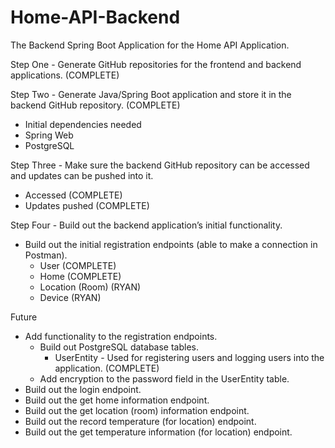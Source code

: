 # Home-API-Backend
The Backend Spring Boot Application for the Home API Application.


Step One - Generate GitHub repositories for the frontend and backend applications. (COMPLETE)

Step Two - Generate Java/Spring Boot application and store it in the backend GitHub repository. (COMPLETE)
- Initial dependencies needed
- Spring Web
- PostgreSQL

Step Three - Make sure the backend GitHub repository can be accessed and updates can be pushed into it.
- Accessed (COMPLETE)
- Updates pushed (COMPLETE)

Step Four - Build out the backend application’s initial functionality.
- Build out the initial registration endpoints (able to make a connection in Postman).
  - User (COMPLETE)
  - Home (COMPLETE)
  - Location (Room) (RYAN)
  - Device (RYAN)


Future
- Add functionality to the registration endpoints.
  - Build out PostgreSQL database tables.
    - UserEntity - Used for registering users and logging users into the application. (COMPLETE)
  - Add encryption to the password field in the UserEntity table.
- Build out the login endpoint.
- Build out the get home information endpoint.
- Build out the get location (room) information endpoint.
- Build out the record temperature (for location) endpoint.
- Build out the get temperature information (for location) endpoint.